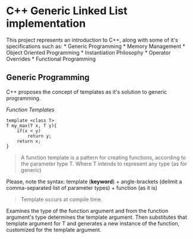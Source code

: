 # C++ Generic Linked List implementation #

This project represents an introduction to C++, along with some of it's specifications
such as:
    * Generic Programming
    * Memory Management
    * Object Oriented Programming
    * Instantiation Philosophy
    * Operator Overrides
    * Functional Programming

## Generic Programming ##

C++ proposes the concept of templates as it's solution to generic programming.

*Function Templates*
~~~
template <class T>
T my_max(T x, T y){
    if(x < y)
        return y;
    return x;
}
~~~

> A function template is a pattern for creating functions, according to the parameter type T.
> Where T intends to represent any type (as for generic)

Please, note the syntax:
template (**keyword**) + angle-brackets (delimit a comma-separated list of parameter types) + function (as it is)

> Template occurs at compile time.

Examines the type of the function argument and from the function argument's type determines the template argument.
Then substitutes that template argument for T and generates a new instance of the function, customized for the template argument.



